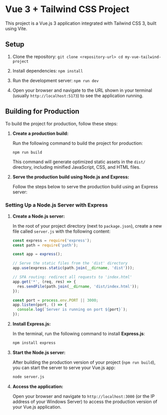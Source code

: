 # Vue 3 + Tailwind CSS Project

This project is a Vue.js 3 application integrated with Tailwind CSS 3, built using Vite.

## Setup

1. Clone the repository:   ```
   git clone <repository-url>
   cd my-vue-tailwind-project   ```

2. Install dependencies:   ```
   npm install   ```

3. Run the development server:   ```
   npm run dev   ```

4. Open your browser and navigate to the URL shown in your terminal (usually `http://localhost:5173`) to see the application running.

## Building for Production

To build the project for production, follow these steps:

1. **Create a production build:**

   Run the following command to build the project for production:

   ```bash
   npm run build
   ```

   This command will generate optimized static assets in the `dist/` directory, including minified JavaScript, CSS, and HTML files.

2. **Serve the production build using Node.js and Express:**

   Follow the steps below to serve the production build using an Express server:

### Setting Up a Node.js Server with Express

1. **Create a Node.js server:**

   In the root of your project directory (next to `package.json`), create a new file called `server.js` with the following content:

   ```js
   const express = require('express');
   const path = require('path');
   
   const app = express();
   
   // Serve the static files from the 'dist' directory
   app.use(express.static(path.join(__dirname, 'dist')));
   
   // SPA routing: redirect all requests to 'index.html'
   app.get('*', (req, res) => {
     res.sendFile(path.join(__dirname, 'dist/index.html'));
   });
   
   const port = process.env.PORT || 3000;
   app.listen(port, () => {
     console.log(`Server is running on port ${port}`);
   });
   ```

2. **Install Express.js:**

   In the terminal, run the following command to install **Express.js**:

   ```bash
   npm install express
   ```

3. **Start the Node.js server:**

   After building the production version of your project (`npm run build`), you can start the server to serve your Vue.js app:

   ```bash
   node server.js
   ```

4. **Access the application:**

   Open your browser and navigate to `http://localhost:3000` (or the IP address of your Windows Server) to access the production version of your Vue.js application.
